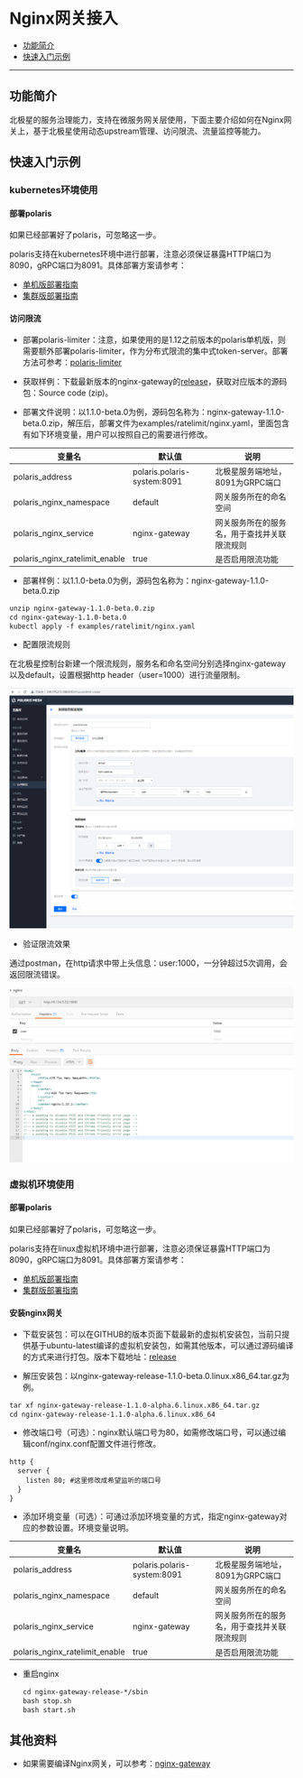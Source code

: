 # Nginx网关接入

* [功能简介](#功能简介)
* [快速入门示例](#快速入门示例)

---

## 功能简介

北极星的服务治理能力，支持在微服务网关层使用，下面主要介绍如何在Nginx网关上，基于北极星使用动态upstream管理、访问限流、流量监控等能力。

## 快速入门示例

### kubernetes环境使用

#### 部署polaris

如果已经部署好了polaris，可忽略这一步。

polaris支持在kubernetes环境中进行部署，注意必须保证暴露HTTP端口为8090，gRPC端口为8091。具体部署方案请参考：

- [单机版部署指南](https://polarismesh.cn/zh/doc/%E5%BF%AB%E9%80%9F%E5%85%A5%E9%97%A8/%E5%AE%89%E8%A3%85%E6%9C%8D%E5%8A%A1%E7%AB%AF/%E5%AE%89%E8%A3%85%E5%8D%95%E6%9C%BA%E7%89%88.html#kubernetes-%E5%AE%89%E8%A3%85)
- [集群版部署指南](https://polarismesh.cn/zh/doc/%E5%BF%AB%E9%80%9F%E5%85%A5%E9%97%A8/%E5%AE%89%E8%A3%85%E6%9C%8D%E5%8A%A1%E7%AB%AF/%E5%AE%89%E8%A3%85%E9%9B%86%E7%BE%A4%E7%89%88.html#%E9%83%A8%E7%BD%B2%E5%9C%A8kubernetes)

#### 访问限流

- 部署polaris-limiter：注意，如果使用的是1.12之前版本的polaris单机版，则需要额外部署polaris-limiter，作为分布式限流的集中式token-server。部署方法可参考：[polaris-limiter](https://github.com/polarismesh/polaris-limiter)

- 获取样例：下载最新版本的nginx-gateway的[release](https://github.com/polarismesh/nginx-gateway/releases)，获取对应版本的源码包：Source code (zip)。

- 部署文件说明：以1.1.0-beta.0为例，源码包名称为：nginx-gateway-1.1.0-beta.0.zip，解压后，部署文件为examples/ratelimit/nginx.yaml，里面包含有如下环境变量，用户可以按照自己的需要进行修改。

| 变量名                         | 默认值                      | 说明                                         |
| ------------------------------ | --------------------------- | -------------------------------------------- |
| polaris_address                | polaris.polaris-system:8091 | 北极星服务端地址，8091为GRPC端口             |
| polaris_nginx_namespace        | default                     | 网关服务所在的命名空间                       |
| polaris_nginx_service          | nginx-gateway               | 网关服务所在的服务名，用于查找并关联限流规则 |
| polaris_nginx_ratelimit_enable | true                        | 是否启用限流功能                             |

- 部署样例：以1.1.0-beta.0为例，源码包名称为：nginx-gateway-1.1.0-beta.0.zip

```
unzip nginx-gateway-1.1.0-beta.0.zip
cd nginx-gateway-1.1.0-beta.0
kubectl apply -f examples/ratelimit/nginx.yaml
```

- 配置限流规则

在北极星控制台新建一个限流规则，服务名和命名空间分别选择nginx-gateway以及default，设置根据http header（user=1000）进行流量限制。

![](图片/nginx接入/限流规则.png)

- 验证限流效果

通过postman，在http请求中带上头信息：user:1000，一分钟超过5次调用，会返回限流错误。

![](图片/nginx接入/限流效果.png)

### 虚拟机环境使用

#### 部署polaris

如果已经部署好了polaris，可忽略这一步。

polaris支持在linux虚拟机环境中进行部署，注意必须保证暴露HTTP端口为8090，gRPC端口为8091。具体部署方案请参考：

- [单机版部署指南](https://polarismesh.cn/zh/doc/%E5%BF%AB%E9%80%9F%E5%85%A5%E9%97%A8/%E5%AE%89%E8%A3%85%E6%9C%8D%E5%8A%A1%E7%AB%AF/%E5%AE%89%E8%A3%85%E5%8D%95%E6%9C%BA%E7%89%88.html#linux)
- [集群版部署指南](https://polarismesh.cn/zh/doc/%E5%BF%AB%E9%80%9F%E5%85%A5%E9%97%A8/%E5%AE%89%E8%A3%85%E6%9C%8D%E5%8A%A1%E7%AB%AF/%E5%AE%89%E8%A3%85%E9%9B%86%E7%BE%A4%E7%89%88.html#%E9%83%A8%E7%BD%B2%E5%9C%A8linux%E8%99%9A%E6%8B%9F%E6%9C%BA)

#### 安装nginx网关

- 下载安装包：可以在GITHUB的版本页面下载最新的虚拟机安装包，当前只提供基于ubuntu-latest编译的虚拟机安装包，如需其他版本，可以通过源码编译的方式来进行打包。版本下载地址：[release](https://github.com/polarismesh/nginx-gateway/releases)

- 解压安装包：以nginx-gateway-release-1.1.0-beta.0.linux.x86_64.tar.gz为例。

```
tar xf nginx-gateway-release-1.1.0-alpha.6.linux.x86_64.tar.gz
cd nginx-gateway-release-1.1.0-alpha.6.linux.x86_64
```

- 修改端口号（可选）：nginx默认端口号为80，如需修改端口号，可以通过编辑conf/nginx.conf配置文件进行修改。

```
http {
  server {
    listen 80; #这里修改成希望监听的端口号
  }
}  
```

- 添加环境变量（可选）：可通过添加环境变量的方式，指定nginx-gateway对应的参数设置。环境变量说明。

| 变量名                         | 默认值                      | 说明                                         |
| ------------------------------ | --------------------------- | -------------------------------------------- |
| polaris_address                | polaris.polaris-system:8091 | 北极星服务端地址，8091为GRPC端口             |
| polaris_nginx_namespace        | default                     | 网关服务所在的命名空间                       |
| polaris_nginx_service          | nginx-gateway               | 网关服务所在的服务名，用于查找并关联限流规则 |
| polaris_nginx_ratelimit_enable | true                        | 是否启用限流功能                             |

- 重启nginx

  ```
  cd nginx-gateway-release-*/sbin
  bash stop.sh
  bash start.sh
  ```

## 其他资料

- 如果需要编译Nginx网关，可以参考：[nginx-gateway](https://github.com/polarismesh/nginx-gateway)